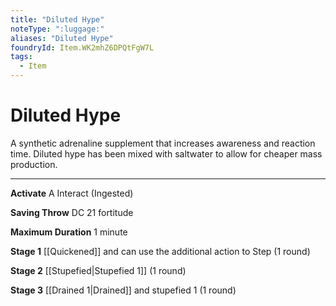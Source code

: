 ```yaml
---
title: "Diluted Hype"
noteType: ":luggage:"
aliases: "Diluted Hype"
foundryId: Item.WK2mhZ6DPQtFgW7L
tags:
  - Item
---
```


# Diluted Hype

A synthetic adrenaline supplement that increases awareness and reaction time. Diluted hype has been mixed with saltwater to allow for cheaper mass production.

* * *

**Activate** A Interact (Ingested)

**Saving Throw** DC 21 fortitude

**Maximum Duration** 1 minute

**Stage 1** [[Quickened]] and can use the additional action to Step (1 round)

**Stage 2** [[Stupefied|Stupefied 1]] (1 round)

**Stage 3** [[Drained 1|Drained]] and stupefied 1 (1 round)
